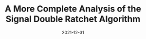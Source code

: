 ---
title: "A More Complete Analysis of the Signal Double Ratchet Algorithm"
#authors: Alexander Bienstock and Kevin Yeo
collection: talks
category: 2021
#permalink: 
excerpt: #'This paper is about the number 1. The number 2 is left for future work.'
date: 2021-12-31
#venue: "Submitted"
slidesurl: #'http://academicpages.github.io/files/slides1.pdf'
#paperurl: 'https://eprint.iacr.org/2024/503.pdf'
location: 'Microsoft Research Cryptography and Privacy Colloquim'
citation: #'Your Name, You. (2009). &quot;Paper Title Number 1.&quot; <i>Journal 1</i>. 1(1).'
---